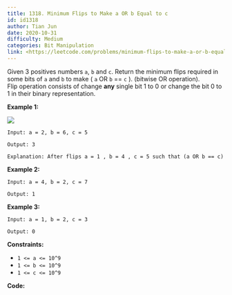 ```yaml
---
title: 1318. Minimum Flips to Make a OR b Equal to c
id: id1318
author: Tian Jun
date: 2020-10-31
difficulty: Medium
categories: Bit Manipulation
link: <https://leetcode.com/problems/minimum-flips-to-make-a-or-b-equal-to-c/description/>
---
```


Given 3 positives numbers `a`, `b` and `c`. Return the minimum flips required
in some bits of `a` and `b` to make ( `a` OR `b` == `c` ). (bitwise OR
operation).  
Flip operation consists of change  **any**  single bit 1 to 0 or change the
bit 0 to 1 in their binary representation.



**Example 1:**

![](https://assets.leetcode.com/uploads/2020/01/06/sample_3_1676.png)
            
	Input: a = 2, b = 6, c = 5    
	Output: 3    
	Explanation: After flips a = 1 , b = 4 , c = 5 such that (a OR b == c)

**Example 2:**
            
	Input: a = 4, b = 2, c = 7    
	Output: 1    

**Example 3:**
            
	Input: a = 1, b = 2, c = 3    
	Output: 0    



**Constraints:**

  * `1 <= a <= 10^9`
  * `1 <= b <= 10^9`
  * `1 <= c <= 10^9`


**Code:**
